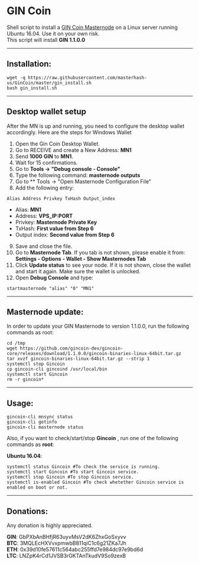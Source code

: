 # GIN Coin
Shell script to install a [GIN Coin Masternode](https://gincoin.io) on a Linux server running Ubuntu 16.04. Use it on your own risk.  
This script will install **GIN 1.1.0.0**

***
## Installation:
```
wget -q https://raw.githubusercontent.com/masterhash-us/GinCoin/master/gin_install.sh
bash gin_install.sh
```
***

## Desktop wallet setup

After the MN is up and running, you need to configure the desktop wallet accordingly. Here are the steps for Windows Wallet
1. Open the Gin Coin Desktop Wallet.
2. Go to RECEIVE and create a New Address: **MN1**
3. Send **1000** **GIN** to **MN1**.
4. Wait for 15 confirmations.
5. Go to **Tools -> "Debug console - Console"**
6. Type the following command: **masternode outputs**
7. Go to  ** Tools -> "Open Masternode Configuration File"
8. Add the following entry:
```
Alias Address Privkey TxHash Output_index
```
* Alias: **MN1**
* Address: **VPS_IP:PORT**
* Privkey: **Masternode Private Key**
* TxHash: **First value from Step 6**
* Output index:  **Second value from Step 6**
9. Save and close the file.
10. Go to **Masternode Tab**. If you tab is not shown, please enable it from: **Settings - Options - Wallet - Show Masternodes Tab**
11. Click **Update status** to see your node. If it is not shown, close the wallet and start it again. Make sure the wallet is unlocked.
12. Open **Debug Console** and type:
```
startmasternode "alias" "0" "MN1"
```
***

## Masternode update:
In order to update your GIN Masternode to version 1.1.0.0, run the following commands as root:
```
cd /tmp
wget https://github.com/gincoin-dev/gincoin-core/releases/download/1.1.0.0/gincoin-binaries-linux-64bit.tar.gz
tar xvzf gincoin-binaries-linux-64bit.tar.gz --strip 1
systemctl stop Gincoin
cp gincoin-cli gincoind /usr/local/bin
systemctl start Gincoin
rm -r gincoin*
```
***

## Usage:
```
gincoin-cli mnsync status
gincoin-cli getinfo
gincoin-cli masternode status
```

Also, if you want to check/start/stop **Gincoin** , run one of the following commands as **root**:

**Ubuntu 16.04**:
```
systemctl status Gincoin #To check the service is running.
systemctl start Gincoin #To start Gincoin service.
systemctl stop Gincoin #To stop Gincoin service.
systemctl is-enabled Gincoin #To check whetether Gincoin service is enabled on boot or not.
```

***

## Donations:  

Any donation is highly appreciated.  

**GIN**: GbPXbAnBHfjR63uyvMsV2dK6ZhxGoSxyvv  
**BTC**: 3MQLEcHXVvxpmwbB811qiC1c6g21ZKa7Jh  
**ETH**: 0x39d10fe57611c564abc255ffd7e984dc97e9bd6d  
**LTC**: LNZpK4rCd1JVSB3rGKTAnTkudV9So9zexB

